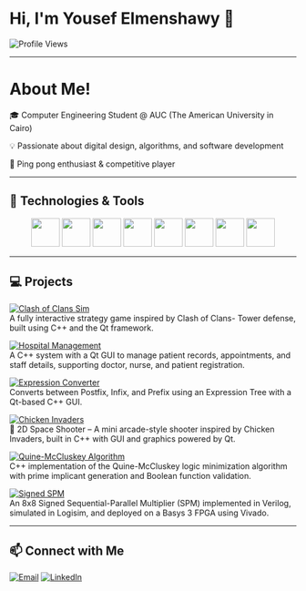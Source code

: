 # Hi, I'm Yousef Elmenshawy 👋  
![Profile Views](https://komarev.com/ghpvc/?username=YousefElmenshawy&color=blue)

---

# About Me!
🎓 Computer Engineering Student @ AUC (The American University in Cairo)

💡 Passionate about digital design, algorithms, and software development  

🏓 Ping pong enthusiast & competitive player  

---

## 🔧 Technologies & Tools

<p align="center">
  <img src="https://img.icons8.com/color/48/000000/c-plus-plus-logo.png" width="50" height="50" />
  <img src="https://static-00.iconduck.com/assets.00/file-type-verilog-icon-1024x1024-1hv3ysgx.png" width="50" height="50" />
  <img src="https://img.icons8.com/color/48/000000/git.png" width="50" height="50" />
  <img src="https://img.icons8.com/color/48/000000/linux.png" width="50" height="50" />
  <img src="https://www.kindpng.com/picc/m/586-5861315_clion-logo-png-transparent-clion-jetbrains-png-download.png" width="50" height="50" />
  <img src="https://img.icons8.com/color/48/000000/visual-studio-code-2019.png" width="50" height="50" />
  <img src="https://img.icons8.com/ios/50/000000/qt.png" width="50" height="50" />
  <img src="https://img.icons8.com/color/50/000000/ubuntu.png" width="50" height="50" />
</p>

---

## 💻 Projects

[![Clash of Clans Sim](https://img.shields.io/badge/Clash--of--Clans--Sim-FF4136?style=plastic&logo=gamepad&logoColor=white&labelColor=FF4136)](https://github.com/YousefElmenshawy/Mini-Clash-Of-Clans_-Milestone-2.git)  
A fully interactive strategy game inspired by Clash of Clans- Tower defense, built using C++ and the Qt framework.

[![Hospital Management](https://img.shields.io/badge/Hospital--Management--System-28a745?style=plastic&logo=github&logoColor=white&labelColor=28a745)](https://github.com/moazelshafey/HMS_CSLab.git)  
A C++ system with a Qt GUI to manage patient records, appointments, and staff details, supporting doctor, nurse, and patient registration.

[![Expression Converter](https://img.shields.io/badge/Postfix--Infix--Prefix--Tool-6f42c1?style=plastic&logo=calculator&logoColor=white&labelColor=6f42c1)](https://github.com/YousefElmenshawy/ADS_Postfix---Infix---Prefix-Conversions-.git)  
Converts between Postfix, Infix, and Prefix using an Expression Tree with a Qt-based C++ GUI.

[![Chicken Invaders](https://img.shields.io/badge/Chicken--Invaders--Game-FB8C00?style=plastic&logo=godot-engine&logoColor=white&labelColor=FB8C00)](https://github.com/YousefElmenshawy/chicken-Invaders-Mini-Game.git)  
🚀 2D Space Shooter – A mini arcade-style shooter inspired by Chicken Invaders, built in C++ with GUI and graphics powered by Qt.

[![Quine-McCluskey Algorithm](https://img.shields.io/badge/Quine--McCluskey--Simulator-007ACC?style=plastic&logo=c%2B%2B&logoColor=white&labelColor=007ACC)](https://github.com/YousefElmenshawy/QuineMcCluskey_Simulator.git)  
C++ implementation of the Quine-McCluskey logic minimization algorithm with prime implicant generation and Boolean function validation.

[![Signed SPM](https://img.shields.io/badge/Sequential--Multiplier--FPGA-800000?style=plastic&logo=xilinx&logoColor=white&labelColor=800000)](https://github.com/hassanashr/SignedSPM.git)  
An 8x8 Signed Sequential-Parallel Multiplier (SPM) implemented in Verilog, simulated in Logisim, and deployed on a Basys 3 FPGA using Vivado.

---

## 📫 Connect with Me
[![Email](https://img.icons8.com/color/50/000000/gmail-new.png)](mailto:yousefelmenshawi@aucegypt.edu)
[![LinkedIn](https://img.icons8.com/color/50/000000/linkedin.png)](http://linkedin.com/in/yousef-ibrahim-elmenshawy-18ab22336)



